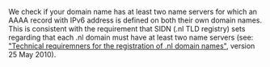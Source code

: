 We check if your domain name has at least two name servers for which an AAAA record with IPv6 address is defined on both their own domain names. This is consistent with the requirement that SIDN (.nl TLD registry) sets regarding that each .nl domain must have at least two name servers (see: ["Technical requiremners for the registration of .nl domain names"](https://www.sidn.nl/downloads/terms-and-conditions/Technical%20requirements%20for%20the%20registration%20of%20nl%20domain%20names.pdf), version 25 May 2010).
